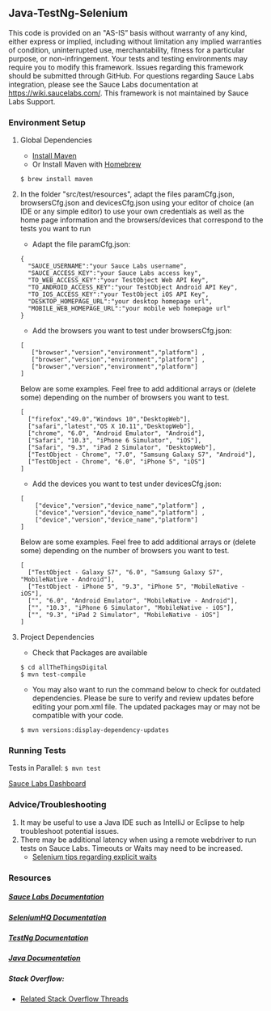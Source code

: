 ## Java-TestNg-Selenium

This code is provided on an "AS-IS” basis without warranty of any kind, either express or implied, including without limitation any implied warranties of condition, uninterrupted use, merchantability, fitness for a particular purpose, or non-infringement. Your tests and testing environments may require you to modify this framework. Issues regarding this framework should be submitted through GitHub. For questions regarding Sauce Labs integration, please see the Sauce Labs documentation at https://wiki.saucelabs.com/. This framework is not maintained by Sauce Labs Support.

### Environment Setup

1. Global Dependencies
    * [Install Maven](https://maven.apache.org/install.html)
    * Or Install Maven with [Homebrew](http://brew.sh/)
    ```
    $ brew install maven
    ```
2. In the folder "src/test/resources", adapt the files paramCfg.json, browsersCfg.json and devicesCfg.json using your editor of choice (an IDE or any simple editor) to use your own credentials as well as the  home page information and the browsers/devices that correspond to the tests you want to run
    * Adapt the file paramCfg.json: 
    ```
    {
      "SAUCE_USERNAME":"your Sauce Labs username",
      "SAUCE_ACCESS_KEY":"your Sauce Labs access key",
      "TO_WEB_ACCESS_KEY":"your TestObject Web API Key",
      "TO_ANDROID_ACCESS_KEY":"your TestObject Android API Key",
      "TO_IOS_ACCESS_KEY":"your TestObject iOS API Key",
      "DESKTOP_HOMEPAGE_URL":"your desktop homepage url",
      "MOBILE_WEB_HOMEPAGE_URL":"your mobile web homepage url"
    }
    ```
    * Add the browsers you want to test under browsersCfg.json: 
     ```
     [
        ["browser","version","environment","platform"] ,
        ["browser","version","environment","platform"] ,
        ["browser","version","environment","platform"]    
     ]
     ```
     
     Below are some examples. Feel free to add additional arrays or (delete some) depending on the number of browsers you want to test.
     ```
     [
       ["firefox","49.0","Windows 10","DesktopWeb"],
       ["safari","latest","OS X 10.11","DesktopWeb"],
       ["chrome", "6.0", "Android Emulator", "Android"],
       ["Safari", "10.3", "iPhone 6 Simulator", "iOS"],
       ["Safari", "9.3", "iPad 2 Simulator", "DesktopWeb"],
       ["TestObject - Chrome", "7.0", "Samsung Galaxy S7", "Android"],
       ["TestObject - Chrome", "6.0", "iPhone 5", "iOS"]
     ]
      ```
     
     * Add the devices you want to test under devicesCfg.json: 
     
      ```
      [
          ["device","version","device_name","platform"] ,
          ["device","version","device_name","platform"] ,
          ["device","version","device_name","platform"]          
      ]
      ```
      Below are some examples. Feel free to add additional arrays or (delete some) depending on the number of browsers you want to test.
      ```
      [
        ["TestObject - Galaxy S7", "6.0", "Samsung Galaxy S7", "MobileNative - Android"],
        ["TestObject - iPhone 5", "9.3", "iPhone 5", "MobileNative - iOS"],
        ["", "6.0", "Android Emulator", "MobileNative - Android"],
        ["", "10.3", "iPhone 6 Simulator", "MobileNative - iOS"],
        ["", "9.3", "iPad 2 Simulator", "MobileNative - iOS"]
      ]
      ```
          
3. Project Dependencies
	* Check that Packages are available
	```
	$ cd allTheThingsDigital
	$ mvn test-compile
	```
	* You may also want to run the command below to check for outdated dependencies. Please be sure to verify and review updates before editing your pom.xml file. The updated packages may or may not be compatible with your code.
	```
	$ mvn versions:display-dependency-updates
	```
### Running Tests

Tests in Parallel:
	```
	$ mvn test
	```

[Sauce Labs Dashboard](https://saucelabs.com/beta/dashboard/)

### Advice/Troubleshooting
1. It may be useful to use a Java IDE such as IntelliJ or Eclipse to help troubleshoot potential issues.
2. There may be additional latency when using a remote webdriver to run tests on Sauce Labs. Timeouts or Waits may need to be increased.
    * [Selenium tips regarding explicit waits](https://wiki.saucelabs.com/display/DOCS/Best+Practice%3A+Use+Explicit+Waits)

### Resources
##### [Sauce Labs Documentation](https://wiki.saucelabs.com/)

##### [SeleniumHQ Documentation](http://www.seleniumhq.org/docs/)

##### [TestNg Documentation](http://testng.org/javadocs/index.html)

##### [Java Documentation](https://docs.oracle.com/javase/7/docs/api/)

##### Stack Overflow:
* [Related Stack Overflow Threads](http://stackoverflow.com/questions/27355003/advise-on-hierarchy-for-element-locators-in-selenium-webdriver)
